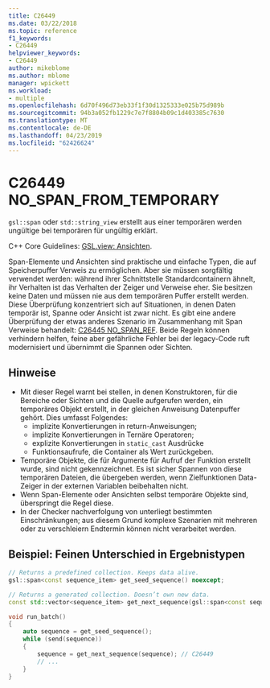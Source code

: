 ```yaml
---
title: C26449
ms.date: 03/22/2018
ms.topic: reference
f1_keywords:
- C26449
helpviewer_keywords:
- C26449
author: mikeblome
ms.author: mblome
manager: wpickett
ms.workload:
- multiple
ms.openlocfilehash: 6d70f496d73eb33f1f30d1325333e025b75d989b
ms.sourcegitcommit: 94b3a052fb1229c7e7f8804b09c1d403385c7630
ms.translationtype: MT
ms.contentlocale: de-DE
ms.lasthandoff: 04/23/2019
ms.locfileid: "62426624"
---
```

# <a name="c26449-nospanfromtemporary"></a>C26449 NO_SPAN_FROM_TEMPORARY

`gsl::span` oder `std::string_view` erstellt aus einer temporären werden ungültige bei temporären für ungültig erklärt.

C++ Core Guidelines: [GSL.view: Ansichten](https://github.com/isocpp/CppCoreGuidelines/blob/master/CppCoreGuidelines.md#gslview-views).

Span-Elemente und Ansichten sind praktische und einfache Typen, die auf Speicherpuffer Verweis zu ermöglichen. Aber sie müssen sorgfältig verwendet werden: während ihrer Schnittstelle Standardcontainern ähnelt, ihr Verhalten ist das Verhalten der Zeiger und Verweise eher. Sie besitzen keine Daten und müssen nie aus dem temporären Puffer erstellt werden. Diese Überprüfung konzentriert sich auf Situationen, in denen Daten temporär ist, Spanne oder Ansicht ist zwar nicht. Es gibt eine andere Überprüfung der etwas anderes Szenario im Zusammenhang mit Span Verweise behandelt: [C26445 NO_SPAN_REF](c26445.md). Beide Regeln können verhindern helfen, feine aber gefährliche Fehler bei der legacy-Code ruft modernisiert und übernimmt die Spannen oder Sichten.

## <a name="remarks"></a>Hinweise

- Mit dieser Regel warnt bei stellen, in denen Konstruktoren, für die Bereiche oder Sichten und die Quelle aufgerufen werden, ein temporäres Objekt erstellt, in der gleichen Anweisung Datenpuffer gehört. Dies umfasst Folgendes:
  - implizite Konvertierungen in return-Anweisungen;
  - implizite Konvertierungen in Ternäre Operatoren;
  - explizite Konvertierungen in `static_cast` Ausdrücke
  - Funktionsaufrufe, die Container als Wert zurückgeben.
- Temporäre Objekte, die für Argumente für Aufruf der Funktion erstellt wurde, sind nicht gekennzeichnet. Es ist sicher Spannen von diese temporären Dateien, die übergeben werden, wenn Zielfunktionen Data-Zeiger in der externen Variablen beibehalten nicht.
- Wenn Span-Elemente oder Ansichten selbst temporäre Objekte sind, überspringt die Regel diese.
- In der Checker nachverfolgung von unterliegt bestimmten Einschränkungen; aus diesem Grund komplexe Szenarien mit mehreren oder zu verschleiern Endtermin können nicht verarbeitet werden.

## <a name="example-subtle-difference-in-result-types"></a>Beispiel: Feinen Unterschied in Ergebnistypen

```cpp
// Returns a predefined collection. Keeps data alive.
gsl::span<const sequence_item> get_seed_sequence() noexcept;

// Returns a generated collection. Doesn’t own new data.
const std::vector<sequence_item> get_next_sequence(gsl::span<const sequence_item>);

void run_batch()
{
    auto sequence = get_seed_sequence();
    while (send(sequence))
    {
        sequence = get_next_sequence(sequence); // C26449
        // ...
    }
}
```
